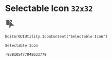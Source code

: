 # Selectable Icon `32x32`
<img src="/img/Selectable%20Icon.png" width=32 height=32>

``` CSharp
EditorGUIUtility.IconContent("Selectable Icon")
```
```
Selectable Icon
```
```
-958105477048633779
```
